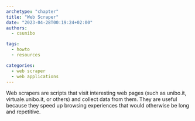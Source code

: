 ```yaml
---
archetype: "chapter"
title: "Web Scraper"
date: "2023-04-28T00:19:24+02:00"
authors:
  - csunibo

tags:
  - howto
  - resources

categories:
  - web scraper
  - web applications
---
```


Web scrapers are scripts that visit interesting web pages (such as unibo.it, virtuale.unibo.it, or others) and collect data from them. They are useful because they speed up browsing experiences that would otherwise be long and repetitive.